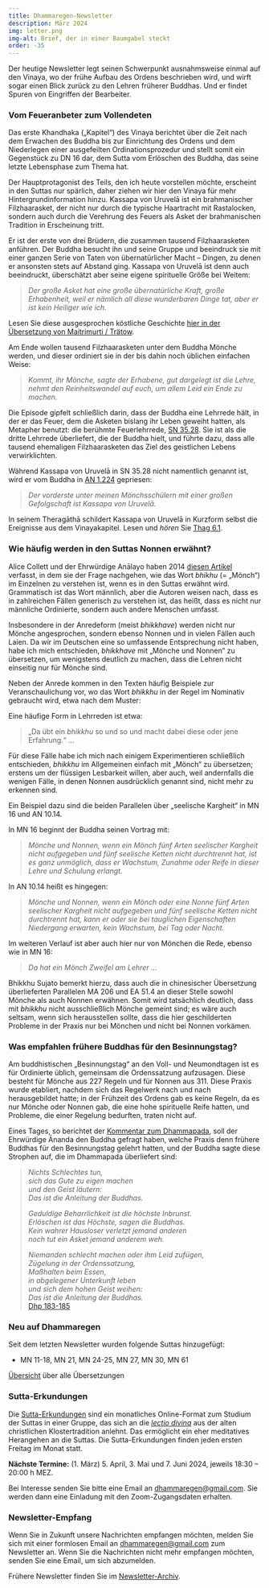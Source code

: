```yaml
---
title: Dhammaregen-Newsletter
description: März 2024
img: letter.png
img-alt: Brief, der in einer Baumgabel steckt
order: -35
---
```


Der heutige Newsletter legt seinen Schwerpunkt ausnahmsweise einmal auf den Vinaya, wo der frühe Aufbau des Ordens beschrieben wird, und wirft sogar einen Blick zurück zu den Lehren früherer Buddhas. Und er findet Spuren von Eingriffen der Bearbeiter.

### Vom Feueranbeter zum Vollendeten

Das erste Khandhaka („Kapitel“) des Vinaya berichtet über die Zeit nach dem Erwachen des Buddha bis zur Einrichtung des Ordens und dem Niederlegen einer ausgefeilten Ordinationsprozedur und stellt somit ein Gegenstück zu DN 16 dar, dem Sutta vom Erlöschen des Buddha, das seine letzte Lebensphase zum Thema hat.

Der Hauptprotagonist des Teils, den ich heute vorstellen möchte, erscheint in den Suttas nur spärlich, daher ziehen wir hier den Vinaya für mehr Hintergrundinformation hinzu. Kassapa von Uruvelā ist ein brahmanischer Filzhaarasket, der nicht nur durch die typische Haartracht mit Rastalocken, sondern auch durch die Verehrung des Feuers als Asket der brahmanischen Tradition in Erscheinung tritt.

Er ist der erste von drei Brüdern, die zusammen tausend Filzhaarasketen anführen. Der Buddha besucht ihn und seine Gruppe und beeindruck sie mit einer ganzen Serie von Taten von übernatürlicher Macht – Dingen, zu denen er ansonsten stets auf Abstand ging. Kassapa von Uruvelā ist denn auch beeindruckt, überschätzt aber seine eigene spirituelle Größe bei Weitem:

> *Der große Asket hat eine große übernatürliche Kraft, große Erhabenheit, weil er nämlich all diese wunderbaren Dinge tat, aber er ist kein Heiliger wie ich.*

Lesen Sie diese ausgesprochen köstliche Geschichte [hier in der Übersetzung von Maitrimurti / Trätow](https://suttacentral.net/pli-tv-kd1/de/maitrimurti-traetow?lang=de&reference=main&highlight=true#12).

Am Ende wollen tausend Filzhaarasketen unter dem Buddha Mönche werden, und dieser ordiniert sie in der bis dahin noch üblichen einfachen Weise:

> *Kommt, ihr Mönche, sagte der Erhabene, gut dargelegt ist die Lehre, nehmt den Reinheitswandel auf euch, um allem Leid ein Ende zu machen.*

Die Episode gipfelt schließlich darin, dass der Buddha eine Lehrrede hält, in der er das Feuer, dem die Asketen bislang ihr Leben geweiht hatten, als Metapher benutzt: die berühmte Feuerlehrrede, [SN 35.28](#/sutta/sn35.28/de/sabbamitta). Sie ist als die dritte Lehrrede überliefert, die der Buddha hielt, und führte dazu, dass alle tausend ehemaligen Filzhaarasketen das Ziel des geistlichen Lebens verwirklichten.

Während Kassapa von Uruvelā in SN 35.28 nicht namentlich genannt ist, wird er vom Buddha in [AN 1.224](#/sutta/an1.224:1.1/de/sabbamitta) gepriesen:
> *Der vorderste unter meinen Mönchsschülern mit einer großen Gefolgschaft ist Kassapa von Uruvelā.*

In seinem Theragāthā schildert Kassapa von Uruvelā in Kurzform selbst die Ereignisse aus dem Vinayakapitel. Lesen und *hören* Sie [Thag 6.1](#/sutta/thag6.1/de/sabbamitta).

### Wie häufig werden in den Suttas Nonnen erwähnt?

Alice Collett und der Ehrwürdige Anālayo haben 2014 [diesen Artikel](#/wiki/uebersetzung/bhikkhave) verfasst, in dem sie der Frage nachgehen, wie das Wort *bhikhu* (= „Mönch“) im Einzelnen zu verstehen ist, wenn es in den Suttas erwähnt wird. Grammatisch ist das Wort männlich, aber die Autoren weisen nach, dass es in zahlreichen Fällen generisch zu verstehen ist, das heißt, dass es nicht nur männliche Ordinierte, sondern auch andere Menschen umfasst.

Insbesondere in der Anredeform (meist *bhikkhave*) werden nicht nur Mönche angesprochen, sondern ebenso Nonnen und in vielen Fällen auch Laien. Da wir im Deutschen eine so umfassende Entsprechung nicht haben, habe ich mich entschieden, *bhikkhave* mit „Mönche und Nonnen“ zu übersetzen, um wenigstens deutlich zu machen, dass die Lehren nicht einseitig nur für Mönche sind.

Neben der Anrede kommen in den Texten häufig Beispiele zur Veranschaulichung vor, wo das Wort *bhikkhu* in der Regel im Nominativ gebraucht wird, etwa nach dem Muster:

Eine häufige Form in Lehrreden ist etwa:

> „Da übt ein *bhikkhu* so und so und macht dabei diese oder jene Erfahrung.“ …

Für diese Fälle habe ich mich nach einigem Experimentieren schließlich entschieden, *bhikkhu* im Allgemeinen einfach mit „Mönch“ zu übersetzen; erstens um der flüssigen Lesbarkeit willen, aber auch, weil andernfalls die wenigen Fälle, in denen Nonnen ausdrücklich genannt sind, nicht mehr zu erkennen sind.

Ein Beispiel dazu sind die beiden Parallelen über „seelische Kargheit“ in MN 16 und AN 10.14.

In MN 16 beginnt der Buddha seinen Vortrag mit:

> *Mönche und Nonnen, wenn ein Mönch fünf Arten seelischer Kargheit nicht aufgegeben und fünf seelische Ketten nicht durchtrennt hat, ist es ganz unmöglich, dass er Wachstum, Zunahme oder Reife in dieser Lehre und Schulung erlangt.*

In AN 10.14 heißt es hingegen:

> *Mönche und Nonnen, wenn ein Mönch oder eine Nonne fünf Arten seelischer Kargheit nicht aufgegeben und fünf seelische Ketten nicht durchtrennt hat, kann er oder sie bei tauglichen Eigenschaften Niedergang erwarten, kein Wachstum, bei Tag oder Nacht.*

Im weiteren Verlauf ist aber auch hier nur von Mönchen die Rede, ebenso wie in MN 16:

> *Da hat ein Mönch Zweifel am Lehrer …*

Bhikkhu Sujato bemerkt hierzu, dass auch die in chinesischer Übersetzung überlieferten Parallelen MA 206 und EA 51.4 an dieser Stelle sowohl Mönche als auch Nonnen erwähnen. Somit wird tatsächlich deutlich, dass mit *bhikkhu* nicht ausschließlich Mönche gemeint sind; es wäre auch seltsam, wenn sich herausstellen sollte, dass die hier geschilderten Probleme in der Praxis nur bei Mönchen und nicht bei Nonnen vorkämen.

### Was empfahlen frühere Buddhas für den Besinnungstag?

Am buddhistischen „Besinnungstag“ an den Voll- und Neumondtagen ist es für Ordinierte üblich, gemeinsam die Ordenssatzung aufzusagen. Diese besteht für Mönche aus 227 Regeln und für Nonnen aus 311. Diese Praxis wurde etabliert, nachdem sich das Regelwerk nach und nach herausgebildet hatte; in der Frühzeit des Ordens gab es keine Regeln, da es nur Mönche oder Nonnen gab, die eine hohe spirituelle Reife hatten, und Probleme, die einer Regelung bedurften, traten nicht auf.

Eines Tages, so berichtet der [Kommentar zum Dhammapada](https://www.ancient-buddhist-texts.net/English-Texts/Buddhist-Legends/14-04.htm), soll der Ehrwürdige Ānanda den Buddha gefragt haben, welche Praxis denn frühere Buddhas für den Besinnungstag gelehrt hatten, und der Buddha sagte diese Strophen auf, die im Dhammapada überliefert sind:

> *Nichts Schlechtes tun,*  
> *sich das Gute zu eigen machen*  
> *und den Geist läutern:*  
> *Das ist die Anleitung der Buddhas.*
>
> *Geduldige Beharrlichkeit ist die höchste Inbrunst.*  
> *Erlöschen ist das Höchste, sagen die Buddhas.*  
> *Kein wahrer Hausloser verletzt jemand anderen*  
> *noch tut ein Asket jemand anderem weh.*  
>
> *Niemanden schlecht machen oder ihm Leid zufügen,*  
> *Zügelung in der Ordenssatzung,*  
> *Maßhalten beim Essen,*  
> *in abgelegener Unterkunft leben*  
> *und sich dem hohen Geist weihen:*  
> *Das ist die Anleitung der Buddhas.*  
> [Dhp 183-185](#/sutta/dhp183:1/de/sabbamitta)

### Neu auf Dhammaregen

Seit dem letzten Newsletter wurden folgende Suttas hinzugefügt:

- MN 11-18, MN 21, MN 24-25, MN 27, MN 30, MN 61

[Übersicht](#/wiki/uebersetzung/uebersicht) über alle Übersetzungen

### Sutta-Erkundungen 

Die [Sutta-Erkundungen](#/wiki/erkundung) sind ein monatliches Online-Format zum Studium der Suttas in einer Gruppe, das sich an die [*lectio divina*](https://de.wikipedia.org/wiki/Lectio_divina) aus der alten christlichen Klostertradition anlehnt. Das ermöglicht ein eher meditatives Herangehen an die Suttas. Die Sutta-Erkundungen finden jeden ersten Freitag im Monat statt. 

**Nächste Termine:** (1. März) 5. April, 3. Mai und 7. Juni 2024, jeweils 18:30 – 20:00 h MEZ.

Bei Interesse senden Sie bitte eine Email an [dhammaregen@gmail.com](mailto:dhammaregen@gmail.com). Sie werden dann eine Einladung mit den Zoom-Zugangsdaten erhalten.

### Newsletter-Empfang

Wenn Sie in Zukunft unsere Nachrichten empfangen möchten, melden Sie sich mit einer formlosen Email an [dhammaregen@gmail.com](mailto:dhammaregen@gmail.com) zum Newsletter an. Wenn Sie die Nachrichten nicht mehr empfangen möchten, senden Sie eine Email, um sich abzumelden. 

Frühere Newsletter finden Sie im [Newsletter-Archiv](#/wiki/news/inhalt).

